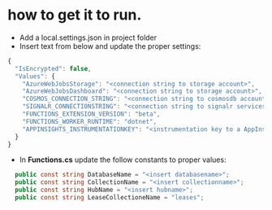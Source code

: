 # how to get it to run.

- Add a local.settings.json in project folder
- Insert text from below and update the proper settings:
```javascript
{
  "IsEncrypted": false,
  "Values": {
    "AzureWebJobsStorage": "<connection string to storage account>",
    "AzureWebJobsDashboard": "<connection string to storage account>",
    "COSMOS_CONNECTION_STRING": "<connection string to cosmosdb account>",
    "SIGNALR_CONNECTIONSTRING": "<connection string to signalr services account>",
    "FUNCTIONS_EXTENSION_VERSION": "beta",
    "FUNCTIONS_WORKER_RUNTIME": "dotnet",
    "APPINSIGHTS_INSTRUMENTATIONKEY": "<instrumentation key to a AppInsights account>"
  }
}
```

- In **Functions.cs** update the follow constants to proper values:
```csharp
  public const string DatabaseName = "<insert databasename>";
  public const string CollectionName = "<insert collectionname>";
  public const string HubName = "<insert hubname>";
  public const string LeaseCollectioneName = "leases";
```

